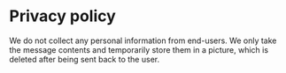 # Privacy policy
We do not collect any personal information from end-users. We only take the message contents and temporarily store them in a picture, which is deleted after being sent back to the user.
